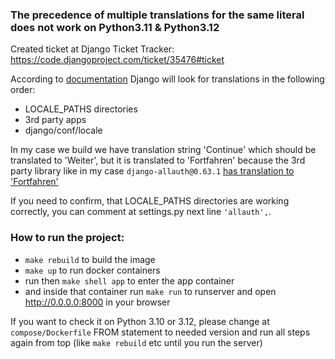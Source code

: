 ### The precedence of multiple translations for the same literal does not work on Python3.11 & Python3.12

Created ticket at Django Ticket Tracker: https://code.djangoproject.com/ticket/35476#ticket

According to [documentation](https://docs.djangoproject.com/en/4.2/topics/i18n/translation/#how-django-discovers-translations)
Django will look for translations in the following order:

* LOCALE_PATHS directories
* 3rd party apps
* django/conf/locale

In my case we build we have translation string 'Continue' which should be translated to 'Weiter',
but it is translated to 'Fortfahren' because the 3rd party library like in my case `django-allauth@0.63.1` [has translation to
'Fortfahren'](https://github.com/pennersr/django-allauth/blob/51ae70ed448b3d86853ea3dd984822e9d6c5d15f/allauth/locale/de/LC_MESSAGES/django.po#L1331)

If you need to confirm, that LOCALE_PATHS directories are working correctly, you can comment at settings.py next line `'allauth',`.


### How to run the project:
* `make rebuild` to build the image 
* `make up` to run docker containers
* run then `make shell app` to enter the app container
* and inside that container run `make run` to runserver and open http://0.0.0.0:8000 in your browser

If you want to check it on Python 3.10 or 3.12, please change at `compose/Dockerfile` FROM statement to needed
version and run all steps again from top (like `make rebuild` etc until you run the server)